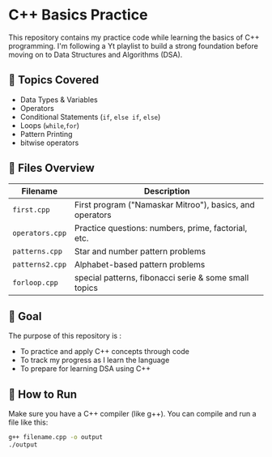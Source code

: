 # C++ Basics Practice

This repository contains my practice code while learning the basics of C++ programming. I'm following a Yt playlist to build a strong foundation before moving on to Data Structures and Algorithms (DSA).

## 📘 Topics Covered

- Data Types & Variables
- Operators
- Conditional Statements (`if`, `else if`, `else`)
- Loops (`while`,`for`)
- Pattern Printing
- bitwise operators

## 📂 Files Overview

| Filename         | Description                                               |
|------------------|-----------------------------------------------------------|
| `first.cpp`      | First program ("Namaskar Mitroo"), basics, and operators  |
| `operators.cpp`  | Practice questions: numbers, prime, factorial, etc.       |
| `patterns.cpp`   | Star and number pattern problems                          |
| `patterns2.cpp`  | Alphabet-based pattern problems                           |
| `forloop.cpp`    | special patterns, fibonacci serie & some small topics     |



## 🎯 Goal
The purpose of this repository is :

- To practice and apply C++ concepts through code
- To track my progress as I learn the language
- To prepare for learning DSA using C++

## 🚀 How to Run

Make sure you have a C++ compiler (like g++). You can compile and run a file like this:

```bash
g++ filename.cpp -o output
./output
